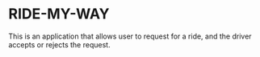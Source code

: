 # RIDE-MY-WAY
This is an application that allows user to request for a ride, and the driver accepts or rejects the request.
